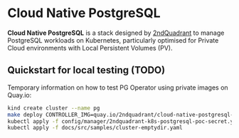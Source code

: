 # Cloud Native PostgreSQL

**Cloud Native PostgreSQL** is a stack designed by [2ndQuadrant](https://www.2ndquadrant.com) to manage PostgreSQL
workloads on Kubernetes, particularly optimised for Private Cloud environments with Local Persistent Volumes (PV).

## Quickstart for local testing (TODO)

Temporary information on how to test PG Operator using private images on Quay.io:

```bash
kind create cluster --name pg
make deploy CONTROLLER_IMG=quay.io/2ndquadrant/cloud-native-postgresql-operator:$(git symbolic-ref --short HEAD | tr / _)
kubectl apply -f config/manager/2ndquadrant-k8s-postgresql-poc-secret.yaml
kubectl apply -f docs/src/samples/cluster-emptydir.yaml
```
